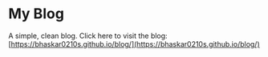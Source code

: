 # My Blog

A simple, clean blog. Click here to visit the blog: [https://bhaskar0210s.github.io/blog/](https://bhaskar0210s.github.io/blog/)
